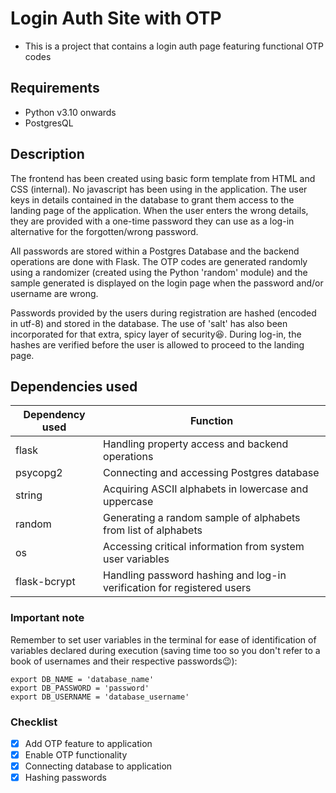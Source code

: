 # Login Auth Site with OTP

- This is a project that contains a login auth page featuring functional OTP codes

## Requirements

- Python v3.10 onwards
- PostgresQL

## Description

The frontend has been created using basic form template from HTML and CSS (internal). No javascript has been using in the application.
The user keys in details contained in the database to grant them access to the landing page of the application. When the user enters the wrong details, they are provided with a one-time password they can use as a log-in alternative for the forgotten/wrong password.

All passwords are stored within a Postgres Database and the backend operations are done with Flask. The OTP codes are generated randomly using a randomizer (created using the Python 'random' module) and the sample generated is displayed on the login page when the password and/or username are wrong.

Passwords provided by the users during registration are hashed (encoded in utf-8) and stored in the database. The use of 'salt' has also been incorporated for that extra, spicy layer of security😆. During log-in, the hashes are verified before the user is allowed to proceed to the landing page.

## Dependencies used

| Dependency used | Function                                                       |
| ---------- | -------------------------------------------------------------- |
| flask      | Handling property access and backend operations                |
| psycopg2   | Connecting and accessing Postgres database                     |
| string     | Acquiring ASCII alphabets in lowercase and uppercase           |
| random     | Generating a random sample of alphabets from list of alphabets |
| os         | Accessing critical information from system user variables      |
| flask-bcrypt         | Handling password hashing and log-in verification for registered users      |


### Important note

Remember to set user variables in the terminal for ease of identification of variables declared during execution (saving time too so you don't refer to a book of usernames and their respective passwords😉):

```shell
export DB_NAME = 'database_name'
export DB_PASSWORD = 'password'
export DB_USERNAME = 'database_username'
```

### Checklist

- [x] Add OTP feature to application
- [x] Enable OTP functionality
- [x] Connecting database to application
- [x] Hashing passwords
